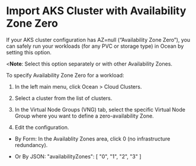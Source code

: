 <meta name=“robots” content=“noindex”>

#  Import AKS Cluster with Availability Zone Zero

If your AKS cluster configuration has AZ=null (“Availability Zone Zero”), you can safely run your workloads (for any PVC or storage type) in Ocean by setting this option.

<**Note**: Select this option separately or with other Availability Zones.

To specify Availability Zone Zero for a workload:

1.  In the left main menu, click Ocean > Cloud Clusters.

2.  Select a cluster from the list of clusters.

3.  In the Virtual Node Groups (VNG) tab, select the specific Virtual Node Group where you want to define a zero-availability Zone.

4.  Edit the configuration.  

  *  By Form: In the Availablity Zones area, click 0 (no infrastructure redundancy).

 *  Or By JSON: "availabilityZones": [ "0", "1", "2", "3" ]
